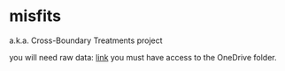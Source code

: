 # misfits
a.k.a. Cross-Boundary Treatments project

you will need raw data:
[link](https://colostate-my.sharepoint.com/:f:/r/personal/jdsal_colostate_edu/Documents/DRMS%20fire%20in%20Colorado/4_Analysis%20and%20Manuscripts/misfits/data/raw?csf=1&web=1&e=XA0gss) 
you must have access to the OneDrive folder. 
